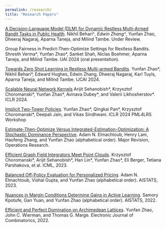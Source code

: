 ```yaml
---
permalink: /research/
title: "Research Papers"
---
```


[A Decision-Language Model (DLM) for Dynamic Restless Multi-Armed Bandit Tasks in Public Health](https://arxiv.org/abs/2402.14807). Nikhil Behari^*, Edwin Zhang^*, Yunfan Zhao, Dheeraj Nagaraj, Aparna Taneja, and Milind Tambe. Under Review.

Group Fairness in Predict-Then-Optimize Settings for Restless Bandits. Shresth Verma*, Yunfan Zhao*, Sanket Shah, Niclas Boehmer, Aparna Taneja, and Milind Tambe. UAI 2024 (oral presentation). 

[Towards Zero Shot Learning in Restless Multi-armed Bandits](https://arxiv.org/abs/2310.14526). Yunfan Zhao*, Nikhil Behari*, Edward Hughes, Edwin Zhang, Dheeraj Nagaraj, Karl Tuyls, Aparna Taneja, and Milind Tambe. IJCAI 2024. 

[Scalable Neural Network Kernels](https://arxiv.org/abs/2310.13225) Arijit Sehanobish*, Krzysztof Choromanski*, Yunfan Zhao*, Avinava Dubey*, and Valerii Likhosherstov*. ICLR 2024. 

[Implicit Two-Tower Policies](https://arxiv.org/abs/2208.01191). Yunfan Zhao*, Qingkai Pan*, Krzysztof Choromanski*, Deepali Jain, and Vikas Sindhwani. ICLR 2024 PML4LRS Workshop 

[Estimate-Then-Optimize Versus Integrated-Estimation-Optimization: A Stochastic Dominance Perspective](https://arxiv.org/abs/2304.06833). Adam N. Elmachtoub, Henry Lam, Haofeng Zhang, and Yunfan Zhao (alphabetical order). Major Revision, Operations Research. 

[Efficient Graph Field Integrators Meet Point Clouds](https://arxiv.org/abs/2302.00942). Krzysztof Choromanski*, Arijit Sehanobish*, Han Lin*, Yunfan Zhao*, Eli Berger, Tetiana Parshakova, et al. ICML, 2023.

[Balanced Off-Policy Evaluation for Personalized Pricing](https://arxiv.org/abs/2302.12736). Adam N. Elmachtoub, Vishal Gupta, and Yunfan Zhao (alphabetical order). AISTATS, 2023. 

[Nuances in Margin Conditions Determine Gains in Active Learning](https://arxiv.org/abs/2110.08418). Samory Kpotufe, Gan Yuan, and Yunfan Zhao (alphabetical order). AISTATS, 2022.

[Efficient and Perfect Domination on Archimedean Lattices](https://www.combinatorics.org/ojs/index.php/eljc/article/view/v29i3p60). Yunfan Zhao, John C. Wierman, and Thomas G. Marge. Electronic Journal of Combinatorics, 2022.




